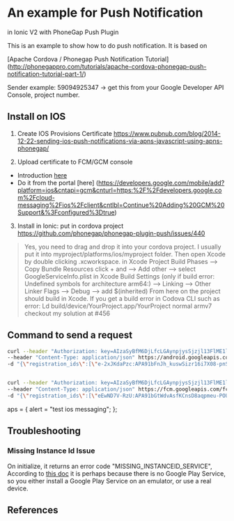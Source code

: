
# An example for Push Notification

in Ionic V2 with PhoneGap Push Plugin

This is an example to show how to do push notification. It is based on

[Apache Cordova / Phonegap Push Notification Tutorial]
(http://phonegappro.com/tutorials/apache-cordova-phonegap-push-notification-tutorial-part-1/)

Sender example: 59094925347 -> get this from your Google Developer 
API Console, project number.

## Install on IOS

1. Create IOS Provisions Certificate
https://www.pubnub.com/blog/2014-12-22-sending-ios-push-notifications-via-apns-javascript-using-apns-phonegap/

2. Upload certificate to FCM/GCM console

 - Introduction [here](https://firebase.google.com/docs/cloud-messaging/ios/client#set_up_the_sdk)
 - Do it from the portal [here]
(https://developers.google.com/mobile/add?platform=ios&cntapi=gcm&cnturl=https:%2F%2Fdevelopers.google.com%2Fcloud-messaging%2Fios%2Fclient&cntlbl=Continue%20Adding%20GCM%20Support&%3Fconfigured%3Dtrue)

3. Install in Ionic: put in cordova project
https://github.com/phonegap/phonegap-plugin-push/issues/440

> Yes, you need to drag and drop it into your cordova project. I usually put it into
> myproject/platforms/ios/myproject folder.
> Then open Xcode by double clicking .xcworkspace.
> in Xcode Project Build Phases
> --> Copy Bundle Resources click + and
> --> Add other
> --> select GoogleServiceInfo.plist
> in Xcode Build Settings (only if build error: Undefined symbols for architecture arm64:)
> --> Linking
> --> Other Linker Flags
> --> Debug
> --> add $(inherited)
> From here on the project should build in Xcode.
> If you get a build error in Codova CLI such as error: Ld build/device/YourProject.app/YourProject normal armv7 
checkout my solution at #456


## Command to send a request

```bash
curl --header "Authorization: key=AIzaSyBfM6DjLfcLGAynpjysSjzjl13FlME1lLM" \
--header "Content-Type: application/json" https://android.googleapis.com/gcm/send \
-d "{\"registration_ids\":[\"e-2xJKdaPzc:APA91bFnJh_kuswSizr16i7X08-pnS6qEef1pkvRYEt-9C7Oek1PTf5SlhEUKgA-gdn5lFjE9--Mw3uHU-vZj4EWnQDggVXIpAMNH4Tz-TZuASK9deGuJWdDOiCoJ6DihJJErwAqSJyv\"],\"data\":{\"title\":\"good notification\",\"message\":\"really good\", \"foo\":\"bar\"}}"


curl --header "Authorization: key=AIzaSyBfM6DjLfcLGAynpjysSjzjl13FlME1lLM" \
--header "Content-Type: application/json" https://fcm.googleapis.com/fcm/send \
-d "{\"registration_ids\":[\"eEwND7V-RzU:APA91bGtWdvAsfKCnsD8aqpmeu-POUER6TgK6FUNEX24-Ext-RNvhaT6fNWz_s-ACSh1_Glt33AVDgFp1EUrDX3-7bU60FYQNECFMZEq_xOBrMMFkB4Y_cGS-c2YTn__bC1QhYjMjXKO\"],\"notification\":{\"title\":\"good notification\",\"message\":\"really good\"}}"
```

   aps =     {
        alert = "test ios messaging";
    };
    
## Troubleshooting

###  Missing Instance Id Issue

On initialize, it returns an error code "MISSING_INSTANCEID_SERVICE",
According to [this doc](https://developers.google.com/instance-id/guides/android-implementation#get_an_instance_id)
it is perhaps because there is no Google Play Service, so you either 
install a Google Play Service on an emulator, or use a real device.



## References
